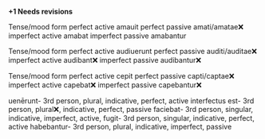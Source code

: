 **+1 Needs revisions**

Tense/mood	           form
perfect active	       amauit 
perfect passive	       amati/amatae❌
imperfect active     	 amabat
imperfect passive	     amabantur

Tense/mood             form
perfect active	       audiuerunt 
perfect passive	       auditi/auditae❌
imperfect active	     audibant❌
imperfect passive	     audibantur❌

Tense/mood	           form
perfect active	       cepit
perfect passive   	   capti/captae❌
imperfect active	     capebat❌
imperfect passive	     capebantur❌

uenērunt- 3rd person, plural, indicative, perfect, active
interfectus est- 3rd person, plural❌, indicative, perfect, passive
faciebat- 3rd person, singular, indicative, imperfect, active, 
fugit- 3rd person, singular, indicative, perfect, active
habebantur- 3rd person, plural, indicative, imperfect, passive
